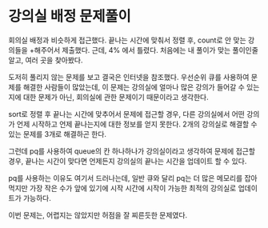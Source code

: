 # 강의실 배정 문제풀이

회의실 배정과 비슷하게 접근했다. 끝나는 시간에 맞춰서 정렬 후, count로 안 맞는 강의들을 +해주어서 제출했다. 근데, 4% 에서 틀렸다. 처음에는 내 풀이가 맞는 풀이인줄 알고, 여러 곳을 찾아봤다.

도저히 풀리지 않는 문제를 보고 결국은 인터넷을 참조했다. 우선순위 큐를 사용하여 문제를 해결한 사람들이 많았는데, 이 문제는 강의실에 얼마나 많은 강의가 들어갈 수 있는지에 대한 문제가 아닌, 회의실에 관한 문제이기 때문이라고 생각한다.

sort로 정렬 후 끝나는 시간에 맞추어서 문제에 접근할 경우, 다른 강의실에서 어떤 강의가 언제 시작하고 언제 끝나는지에 대한 정보를 얻지 못한다. 2개의 강의실로 해결할 수 있는 문제를 3개로 해결하곤 한다.

그런데 pq를 사용하여 queue의 칸 하나하나가 강의실이라고 생각하여 문제에 접근할 경우, 끝나는 시간이 맞다면 언제든지 강의실의 끝나는 시간을 업데이트 할 수 있다.

pq를 사용하는 이유도 여기서 드러나는데, 일반 큐와 달리 pq는 더 많은 메모리를 잡아먹지만 가장 작은 수가 앞에 있기에 시작 시간에 시작이 가능한 최적의 강의실로 업데이트가 가능하다.

이번 문제는, 어렵지는 않았지만 허점을 잘 찌른듯한 문제였다.
